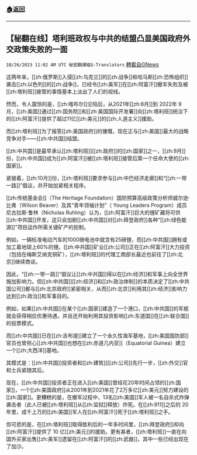 ###  [:house:返回](README.md)
---


## 【秘翻在线】塔利班政权与中共的结盟凸显美国政府外交政策失败的一面
`10/26/2023 11:02 AM UTC 秘密翻譯組G-Translators` [轉載自GNews](https://gnews.org/articles/1883443)

这两年来，[[zh:俄罗斯]]入侵[[zh:乌克兰]]的[[zh:战争]]和哈马斯[[zh:恐怖组织]]袭击[[zh:以色列]]的[[zh:战争]]，已经令[[zh:美军]]在[[zh:阿富汗]]撤军失败及被[[zh:塔利班]]接管的事情基本上淡出了人们的视线。

然而，令人震惊的是，[[zh:喀布尔]]沦陷后，从2021年[[zh:8月]]到 2022年 9 月，[[zh:美国]]通过[[zh:国务院]]和[[zh:美国国际开发署]]向[[zh:塔利班]]统治下的[[zh:阿富汗]]提供了超过11亿[[zh:美元]]的[[zh:人道主义]]援助。

而[[zh:塔利班]]为了报答[[zh:美国政府]]的慷慨，现在正与[[zh:美国]]最大的战略竞争对手——[[zh:中共国]]结盟。

[[zh:中共国]]是最早承认[[zh:塔利班]][[zh:政府]]的[[zh:国家]]之一，[[zh:9月]]份，[[zh:中共国]]成为[[zh:阿富汗]]被[[zh:塔利班]]接管后第一个任命大使的[[zh:国家]]。

紧接着，[[zh:10月]]份，[[zh:塔利班]]要求参与[[zh:中巴经济走廊]]和“[[zh:一带一路]]”倡议，并开始加紧相关程序。

[[zh:传统基金会]]（The Heritage Foundation）国防预算高级政策分析师威尔逊·比弗（Wilson Beaver）及其“青年领袖计划”（ Young Leaders Program）成员尼古拉斯·鲁林（Nicholas Ruhling）认为，[[zh:阿富汗]]巨大的锂矿藏将可供[[zh:中共国]]开发，这只会加剧[[zh:中共国]]对[[zh:拜登政府]]各种“[[zh:绿色能源]]”项目运作所需关键矿产的扼制。

例如，一辆标准电动汽车的1000磅电池中就含有25磅锂，而[[zh:中共国]]拥有或加工着地球上60%的锂。[[zh:中共国]]矿业[[zh:公司]]正在[[zh:阿富汗]]大力投资（包括在梅斯艾纳克铜矿），[[zh:塔利班]]的代理工商部长最近也前往了[[zh:北京]]继续商谈。

因此，“[[zh:一带一路]]”倡议让[[zh:中共国]]得以在[[zh:经济]]和军事上向全世界施加影响力。但[[zh:中共国]][[zh:经济]]和[[zh:政治体制]]的本质决定了[[zh:中共国公司]]都与[[zh:北京政府]]紧密相关，从而[[zh:北京]]利用其[[zh:经济]]影响力达到[[zh:政治]]和军事目的。

例如，如果[[zh:中共国]]在某个[[zh:国家]]建造了一个港口，[[zh:中共国]]的军舰就会获得相应优惠待遇，并且还开始利用其投资影响[[zh:东道国]]在[[zh:联合国]]的投票模式。

而[[zh:中共国]]已在[[zh:吉布提]]建立了一个永久性海军基地，[[zh:美国国防部]]官员也曾担心[[zh:中共国]]也想在[[zh:赤道几内亚]]（Equatorial Guinea）建立一个[[zh:大西洋]]基地。

其模式是：[[zh:中共国]]投资者和[[zh:建筑]][[zh:公司]]先行一步，[[zh:外交]]官和士兵紧随其后。

现在，[[zh:中共国]]投资者正在进入[[zh:美国]]曾经花20年时间占领的[[zh:国家]]，一个[[zh:美国政府]]从2001年到2021年花了2万多亿[[zh:美元]]努力建设的[[zh:国家]]。更糟糕的是，在撤军过程中，13名[[zh:美国]]军人被一名自杀式炸弹袭击者（此人已被[[zh:塔利班]]从[[zh:监狱]]释放）炸死。在[[zh:911]]之后的 20 年里，成千上万的[[zh:美国]]军人在[[zh:阿富汗]]死于[[zh:塔利班]]之手。

但可悲的是，在[[zh:塔利班]]取得胜利后的一年多时间里，[[zh:拜登政府]]却向[[zh:阿富汗]]提供了 10 亿[[zh:美元]]的援助。更有甚者，[[zh:塔利班]]一直在向国外买家出售[[zh:美军]]遗留在[[zh:阿富汗]]的[[zh:武器]]，其中一些已经出现在了加沙。
